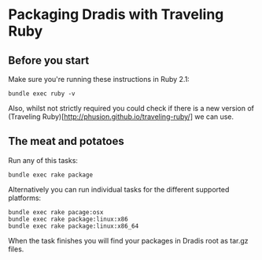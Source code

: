 # Packaging Dradis with Traveling Ruby


## Before you start

Make sure you're running these instructions in Ruby 2.1:

```
bundle exec ruby -v
```

Also, whilst not strictly required you could check if there is a new version of (Traveling Ruby)[http://phusion.github.io/traveling-ruby/] we can use.



## The meat and potatoes


Run any of this tasks:

```
bundle exec rake package
```

Alternatively you can run individual tasks for the different supported platforms:

```
bundle exec rake pacage:osx
bundle exec rake package:linux:x86
bundle exec rake package:linux:x86_64
```

When the task finishes you will find your packages in Dradis root as tar.gz files.


